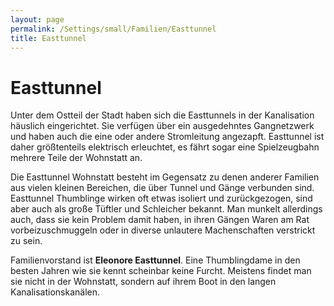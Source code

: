 ```yaml
---
layout: page
permalink: /Settings/small/Familien/Easttunnel
title: Easttunnel
---
```


# Easttunnel

Unter dem Ostteil der Stadt haben sich die Easttunnels in der Kanalisation häuslich eingerichtet. Sie verfügen über ein ausgedehntes Gangnetzwerk und haben auch die eine oder andere Stromleitung angezapft. Easttunnel ist daher größtenteils elektrisch erleuchtet, es fährt sogar eine Spielzeugbahn mehrere Teile der Wohnstatt an.

Die Easttunnel Wohnstatt besteht im Gegensatz zu denen anderer Familien aus vielen kleinen Bereichen, die über Tunnel und Gänge verbunden sind. Easttunnel Thumblinge wirken oft etwas isoliert und zurückgezogen, sind aber auch als große Tüftler und Schleicher bekannt. Man munkelt allerdings auch, dass sie kein Problem damit haben, in ihren Gängen Waren am Rat vorbeizuschmuggeln oder in diverse unlautere Machenschaften verstrickt zu sein.

Familienvorstand ist <strong>Eleonore Easttunnel</strong>. Eine Thumblingdame in den besten Jahren wie sie kennt scheinbar keine Furcht. Meistens findet man sie nicht in der Wohnstatt, sondern auf ihrem Boot in den langen Kanalisationskanälen.
